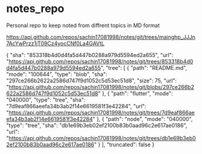 # notes_repo
Personal repo to keep noted from diffrent topics in MD format

https://api.github.com/repos/sachin17081998/notes/git/trees/main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


{
    "sha": "853318b4d0d4fa5d447b0288a979d5594ed2a655",
    "url": "https://api.github.com/repos/sachin17081998/notes/git/trees/853318b4d0d4fa5d447b0288a979d5594ed2a655",
    "tree": [
        {
            "path": "README.md",
            "mode": "100644",
            "type": "blob",
            "sha": "297ce266b2622a2586d747f9d1052c5d53ec51d8",
            "size": 75,
            "url": "https://api.github.com/repos/sachin17081998/notes/git/blobs/297ce266b2622a2586d747f9d1052c5d53ec51d8"
        },
        {
            "path": "flutter",
            "mode": "040000",
            "type": "tree",
            "sha": "7d9eaf866aeefa34b3ab2f14e6619581f3e42284",
            "url": "https://api.github.com/repos/sachin17081998/notes/git/trees/7d9eaf866aeefa34b3ab2f14e6619581f3e42284"
        },
        {
            "path": "node",
            "mode": "040000",
            "type": "tree",
            "sha": "db1e69b3eb02ef2100b83b0aad96c2e617ae0186",
            "url": "https://api.github.com/repos/sachin17081998/notes/git/trees/db1e69b3eb02ef2100b83b0aad96c2e617ae0186"
        }
    ],
    "truncated": false
}
